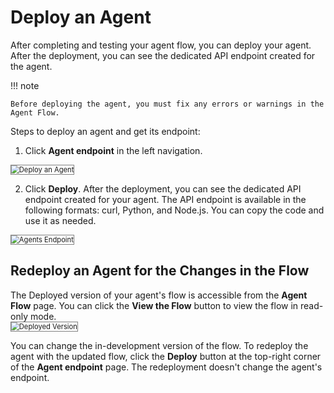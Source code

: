 # Deploy an Agent

After completing and testing your agent flow, you can deploy your agent. After the deployment, you can see the dedicated API endpoint created for the agent.

!!! note

    Before deploying the agent, you must fix any errors or warnings in the Agent Flow.

Steps to deploy an agent and get its endpoint:

1. Click **Agent endpoint** in the left navigation.  
<img src="../images/deploy-an-agent.png" alt="Deploy an Agent" title="Deploy an Agent" style="border: 1px solid gray; zoom:80%;">
 
2. Click **Deploy**. After the deployment, you can see the dedicated API endpoint created for your agent. The API endpoint is available in the following formats: curl, Python, and Node.js. You can copy the code and use it as needed.  
<img src="../images/agents-endpoint.png" alt="Agents Endpoint" title="Agents Endpoint" style="border: 1px solid gray; zoom:80%;">

## Redeploy an Agent for the Changes in the Flow 

The Deployed version of your agent's flow is accessible from the **Agent Flow** page. You can click the **View the Flow** button to view the flow in read-only mode.  
<img src="../images/deployed-version.png" alt="Deployed Version" title="Deployed Version" style="border: 1px solid gray; zoom:80%;">

You can change the in-development version of the flow. To redeploy the agent with the updated flow, click the **Deploy** button at the top-right corner of the **Agent endpoint** page. The redeployment doesn't change the agent's endpoint.  